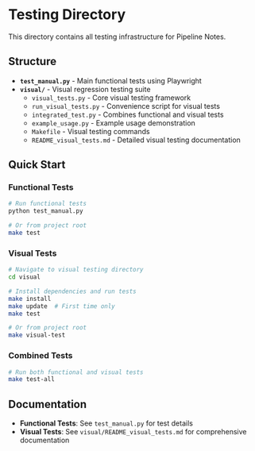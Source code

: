 # Testing Directory

This directory contains all testing infrastructure for Pipeline Notes.

## Structure

- **`test_manual.py`** - Main functional tests using Playwright
- **`visual/`** - Visual regression testing suite
  - `visual_tests.py` - Core visual testing framework
  - `run_visual_tests.py` - Convenience script for visual tests
  - `integrated_test.py` - Combines functional and visual tests
  - `example_usage.py` - Example usage demonstration
  - `Makefile` - Visual testing commands
  - `README_visual_tests.md` - Detailed visual testing documentation

## Quick Start

### Functional Tests
```bash
# Run functional tests
python test_manual.py

# Or from project root
make test
```

### Visual Tests
```bash
# Navigate to visual testing directory
cd visual

# Install dependencies and run tests
make install
make update  # First time only
make test

# Or from project root
make visual-test
```

### Combined Tests
```bash
# Run both functional and visual tests
make test-all
```

## Documentation

- **Functional Tests**: See `test_manual.py` for test details
- **Visual Tests**: See `visual/README_visual_tests.md` for comprehensive documentation

